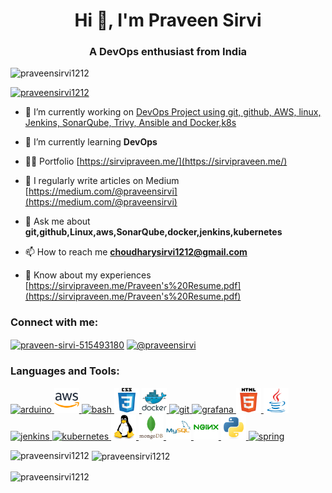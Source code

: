 <h1 align="center">Hi 👋, I'm Praveen Sirvi</h1>
<h3 align="center">A DevOps enthusiast from India</h3>

<p align="left"> <img src="https://komarev.com/ghpvc/?username=praveensirvi1212&label=Profile%20views&color=0e75b6&style=flat" alt="praveensirvi1212" /> </p>

<p align="left"> <a href="https://github.com/ryo-ma/github-profile-trophy"><img src="https://github-profile-trophy.vercel.app/?username=praveensirvi1212" alt="praveensirvi1212" /></a> </p>

- 🔭 I’m currently working on [DevOps Project using git, github, AWS, linux, Jenkins, SonarQube, Trivy, Ansible and Docker,k8s](https://github.com/praveensirvi1212/DevSecOps-project)

- 🌱 I’m currently learning **DevOps**

- 👨‍💻 Portfolio [https://sirvipraveen.me/](https://sirvipraveen.me/)

- 📝 I regularly write articles on Medium [https://medium.com/@praveensirvi](https://medium.com/@praveensirvi)

- 💬 Ask me about **git,github,Linux,aws,SonarQube,docker,jenkins,kubernetes**

- 📫 How to reach me **choudharysirvi1212@gmail.com**

- 📄 Know about my experiences [https://sirvipraveen.me/Praveen's%20Resume.pdf](https://sirvipraveen.me/Praveen's%20Resume.pdf)

<h3 align="left">Connect with me:</h3>
<p align="left">
<a href="https://linkedin.com/in/praveen-sirvi-515493180" target="blank"><img align="center" src="https://raw.githubusercontent.com/rahuldkjain/github-profile-readme-generator/master/src/images/icons/Social/linked-in-alt.svg" alt="praveen-sirvi-515493180" height="30" width="40" /></a>
<a href="https://medium.com/@praveensirvi" target="blank"><img align="center" src="https://raw.githubusercontent.com/rahuldkjain/github-profile-readme-generator/master/src/images/icons/Social/medium.svg" alt="@praveensirvi" height="30" width="40" /></a>
</p>

<h3 align="left">Languages and Tools:</h3>
<p align="left"> <a href="https://www.arduino.cc/" target="_blank" rel="noreferrer"> <img src="https://cdn.worldvectorlogo.com/logos/arduino-1.svg" alt="arduino" width="40" height="40"/> </a> <a href="https://aws.amazon.com" target="_blank" rel="noreferrer"> <img src="https://raw.githubusercontent.com/devicons/devicon/master/icons/amazonwebservices/amazonwebservices-original-wordmark.svg" alt="aws" width="40" height="40"/> </a> <a href="https://www.gnu.org/software/bash/" target="_blank" rel="noreferrer"> <img src="https://www.vectorlogo.zone/logos/gnu_bash/gnu_bash-icon.svg" alt="bash" width="40" height="40"/> </a> <a href="https://www.w3schools.com/css/" target="_blank" rel="noreferrer"> <img src="https://raw.githubusercontent.com/devicons/devicon/master/icons/css3/css3-original-wordmark.svg" alt="css3" width="40" height="40"/> </a> <a href="https://www.docker.com/" target="_blank" rel="noreferrer"> <img src="https://raw.githubusercontent.com/devicons/devicon/master/icons/docker/docker-original-wordmark.svg" alt="docker" width="40" height="40"/> </a> <a href="https://git-scm.com/" target="_blank" rel="noreferrer"> <img src="https://www.vectorlogo.zone/logos/git-scm/git-scm-icon.svg" alt="git" width="40" height="40"/> </a> <a href="https://grafana.com" target="_blank" rel="noreferrer"> <img src="https://www.vectorlogo.zone/logos/grafana/grafana-icon.svg" alt="grafana" width="40" height="40"/> </a> <a href="https://www.w3.org/html/" target="_blank" rel="noreferrer"> <img src="https://raw.githubusercontent.com/devicons/devicon/master/icons/html5/html5-original-wordmark.svg" alt="html5" width="40" height="40"/> </a> <a href="https://www.java.com" target="_blank" rel="noreferrer"> <img src="https://raw.githubusercontent.com/devicons/devicon/master/icons/java/java-original.svg" alt="java" width="40" height="40"/> </a> <a href="https://www.jenkins.io" target="_blank" rel="noreferrer"> <img src="https://www.vectorlogo.zone/logos/jenkins/jenkins-icon.svg" alt="jenkins" width="40" height="40"/> </a> <a href="https://kubernetes.io" target="_blank" rel="noreferrer"> <img src="https://www.vectorlogo.zone/logos/kubernetes/kubernetes-icon.svg" alt="kubernetes" width="40" height="40"/> </a> <a href="https://www.linux.org/" target="_blank" rel="noreferrer"> <img src="https://raw.githubusercontent.com/devicons/devicon/master/icons/linux/linux-original.svg" alt="linux" width="40" height="40"/> </a> <a href="https://www.mongodb.com/" target="_blank" rel="noreferrer"> <img src="https://raw.githubusercontent.com/devicons/devicon/master/icons/mongodb/mongodb-original-wordmark.svg" alt="mongodb" width="40" height="40"/> </a> <a href="https://www.mysql.com/" target="_blank" rel="noreferrer"> <img src="https://raw.githubusercontent.com/devicons/devicon/master/icons/mysql/mysql-original-wordmark.svg" alt="mysql" width="40" height="40"/> </a> <a href="https://www.nginx.com" target="_blank" rel="noreferrer"> <img src="https://raw.githubusercontent.com/devicons/devicon/master/icons/nginx/nginx-original.svg" alt="nginx" width="40" height="40"/> </a> <a href="https://www.python.org" target="_blank" rel="noreferrer"> <img src="https://raw.githubusercontent.com/devicons/devicon/master/icons/python/python-original.svg" alt="python" width="40" height="40"/> </a> <a href="https://spring.io/" target="_blank" rel="noreferrer"> <img src="https://www.vectorlogo.zone/logos/springio/springio-icon.svg" alt="spring" width="40" height="40"/> </a> </p>

<p><img align="left" src="https://github-readme-stats.vercel.app/api/top-langs?username=praveensirvi1212&show_icons=true&locale=en&layout=compact" alt="praveensirvi1212" /></p>

<p>&nbsp;<img align="center" src="https://github-readme-stats.vercel.app/api?username=praveensirvi1212&show_icons=true&locale=en" alt="praveensirvi1212" /></p>

<p><img align="center" src="https://github-readme-streak-stats.herokuapp.com/?user=praveensirvi1212&" alt="praveensirvi1212" /></p>
